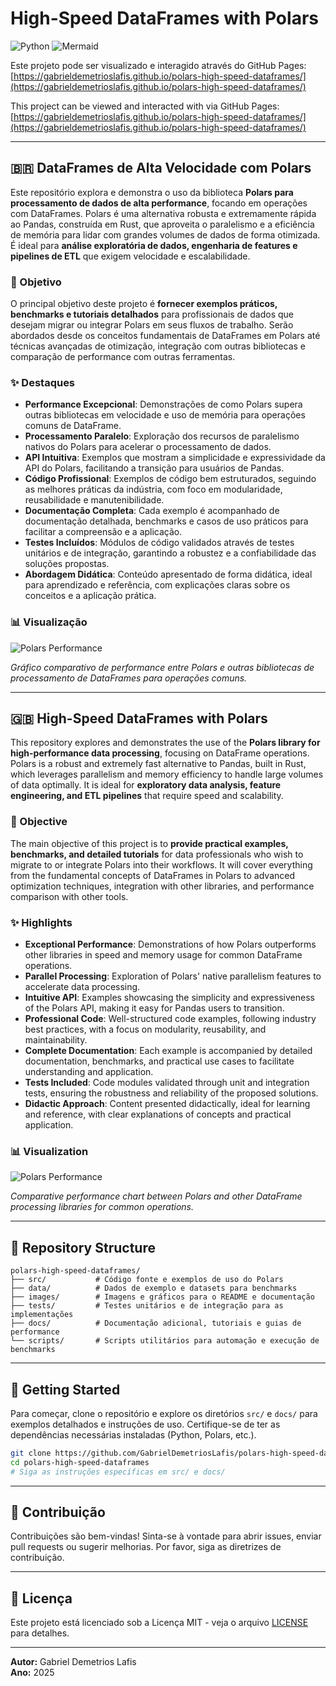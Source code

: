 # High-Speed DataFrames with Polars

![Python](https://img.shields.io/badge/Python-3.9%2B-blue?style=for-the-badge&logo=python)
![Mermaid](https://img.shields.io/badge/Diagrams-Mermaid-orange?style=for-the-badge&logo=mermaid)

Este projeto pode ser visualizado e interagido através do GitHub Pages: [https://gabrieldemetrioslafis.github.io/polars-high-speed-dataframes/](https://gabrieldemetrioslafis.github.io/polars-high-speed-dataframes/)

This project can be viewed and interacted with via GitHub Pages: [https://gabrieldemetrioslafis.github.io/polars-high-speed-dataframes/](https://gabrieldemetrioslafis.github.io/polars-high-speed-dataframes/)

---

## 🇧🇷 DataFrames de Alta Velocidade com Polars

Este repositório explora e demonstra o uso da biblioteca **Polars para processamento de dados de alta performance**, focando em operações com DataFrames. Polars é uma alternativa robusta e extremamente rápida ao Pandas, construída em Rust, que aproveita o paralelismo e a eficiência de memória para lidar com grandes volumes de dados de forma otimizada. É ideal para **análise exploratória de dados, engenharia de features e pipelines de ETL** que exigem velocidade e escalabilidade.

### 🎯 Objetivo

O principal objetivo deste projeto é **fornecer exemplos práticos, benchmarks e tutoriais detalhados** para profissionais de dados que desejam migrar ou integrar Polars em seus fluxos de trabalho. Serão abordados desde os conceitos fundamentais de DataFrames em Polars até técnicas avançadas de otimização, integração com outras bibliotecas e comparação de performance com outras ferramentas.

### ✨ Destaques

- **Performance Excepcional**: Demonstrações de como Polars supera outras bibliotecas em velocidade e uso de memória para operações comuns de DataFrame.
- **Processamento Paralelo**: Exploração dos recursos de paralelismo nativos do Polars para acelerar o processamento de dados.
- **API Intuitiva**: Exemplos que mostram a simplicidade e expressividade da API do Polars, facilitando a transição para usuários de Pandas.
- **Código Profissional**: Exemplos de código bem estruturados, seguindo as melhores práticas da indústria, com foco em modularidade, reusabilidade e manutenibilidade.
- **Documentação Completa**: Cada exemplo é acompanhado de documentação detalhada, benchmarks e casos de uso práticos para facilitar a compreensão e a aplicação.
- **Testes Incluídos**: Módulos de código validados através de testes unitários e de integração, garantindo a robustez e a confiabilidade das soluções propostas.
- **Abordagem Didática**: Conteúdo apresentado de forma didática, ideal para aprendizado e referência, com explicações claras sobre os conceitos e a aplicação prática.

### 📊 Visualização

![Polars Performance](images/polars_high_speed_dataframes.png)

*Gráfico comparativo de performance entre Polars e outras bibliotecas de processamento de DataFrames para operações comuns.*

---

## 🇬🇧 High-Speed DataFrames with Polars

This repository explores and demonstrates the use of the **Polars library for high-performance data processing**, focusing on DataFrame operations. Polars is a robust and extremely fast alternative to Pandas, built in Rust, which leverages parallelism and memory efficiency to handle large volumes of data optimally. It is ideal for **exploratory data analysis, feature engineering, and ETL pipelines** that require speed and scalability.

### 🎯 Objective

The main objective of this project is to **provide practical examples, benchmarks, and detailed tutorials** for data professionals who wish to migrate to or integrate Polars into their workflows. It will cover everything from the fundamental concepts of DataFrames in Polars to advanced optimization techniques, integration with other libraries, and performance comparison with other tools.

### ✨ Highlights

- **Exceptional Performance**: Demonstrations of how Polars outperforms other libraries in speed and memory usage for common DataFrame operations.
- **Parallel Processing**: Exploration of Polars' native parallelism features to accelerate data processing.
- **Intuitive API**: Examples showcasing the simplicity and expressiveness of the Polars API, making it easy for Pandas users to transition.
- **Professional Code**: Well-structured code examples, following industry best practices, with a focus on modularity, reusability, and maintainability.
- **Complete Documentation**: Each example is accompanied by detailed documentation, benchmarks, and practical use cases to facilitate understanding and application.
- **Tests Included**: Code modules validated through unit and integration tests, ensuring the robustness and reliability of the proposed solutions.
- **Didactic Approach**: Content presented didactically, ideal for learning and reference, with clear explanations of concepts and practical application.

### 📊 Visualization

![Polars Performance](images/polars_high_speed_dataframes.png)

*Comparative performance chart between Polars and other DataFrame processing libraries for common operations.*

---

## 📁 Repository Structure

```
polars-high-speed-dataframes/
├── src/           # Código fonte e exemplos de uso do Polars
├── data/          # Dados de exemplo e datasets para benchmarks
├── images/        # Imagens e gráficos para o README e documentação
├── tests/         # Testes unitários e de integração para as implementações
├── docs/          # Documentação adicional, tutoriais e guias de performance
└── scripts/       # Scripts utilitários para automação e execução de benchmarks
```

---

## 🚀 Getting Started

Para começar, clone o repositório e explore os diretórios `src/` e `docs/` para exemplos detalhados e instruções de uso. Certifique-se de ter as dependências necessárias instaladas (Python, Polars, etc.).

```bash
git clone https://github.com/GabrielDemetriosLafis/polars-high-speed-dataframes.git
cd polars-high-speed-dataframes
# Siga as instruções específicas em src/ e docs/
```

---

## 🤝 Contribuição

Contribuições são bem-vindas! Sinta-se à vontade para abrir issues, enviar pull requests ou sugerir melhorias. Por favor, siga as diretrizes de contribuição.

---

## 📝 Licença

Este projeto está licenciado sob a Licença MIT - veja o arquivo [LICENSE](LICENSE) para detalhes.

---

**Autor:** Gabriel Demetrios Lafis  
**Ano:** 2025

